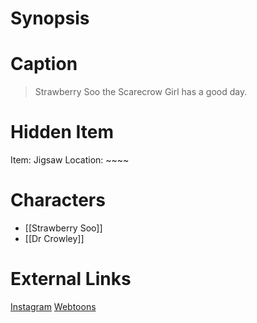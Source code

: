 # Synopsis


# Caption
> Strawberry Soo the Scarecrow Girl has a good day.

# Hidden Item
Item: Jigsaw
Location: ~~~~

# Characters
* [[Strawberry Soo]]
* [[Dr Crowley]]

# External Links
[Instagram](https://www.instagram.com/p/B4QlTIyj0Nv/)
[Webtoons](https://www.webtoons.com/en/challenge/twistwood-tales/15-strawberry-soo/viewer?title_no=344740&episode_no=16)